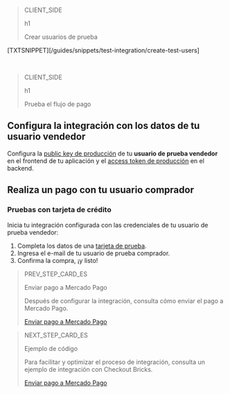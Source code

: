 > CLIENT_SIDE
>
> h1
>
> Crear usuarios de prueba

[TXTSNIPPET][/guides/snippets/test-integration/create-test-users]

</br>

> CLIENT_SIDE
>
> h1
>
> Prueba el flujo de pago

## Configura la integración con los datos de tu usuario vendedor

Configura la [public key de producción]([FAKER][CREDENTIALS][URL]) de tu **usuario de prueba vendedor** en el frontend de tu aplicación y el [access token de producción]([FAKER][CREDENTIALS][URL]) en el backend.

## Realiza un pago con tu usuario comprador

### Pruebas con tarjeta de crédito

Inicia tu integración configurada con las credenciales de tu usuario de prueba vendedor:

1. Completa los datos de una [tarjeta de prueba](/developers/es/guides/additional-content/testing/test-cards).
1. Ingresa el e-mail de tu usuario de prueba comprador.
1. Confirma la compra, ¡y listo!

> PREV_STEP_CARD_ES
>
> Enviar pago a Mercado Pago
>
> Después de configurar la integración, consulta cómo enviar el pago a Mercado Pago.
>
> [Enviar pago a Mercado Pago](/developers/es/docs/checkout-bricks/integration/payment-submission)

> NEXT_STEP_CARD_ES
>
> Ejemplo de código
>
> Para facilitar y optimizar el proceso de integración, consulta un ejemplo de integración con Checkout Bricks.
>
> [Enviar pago a Mercado Pago](/developers/es/docs/checkout-bricks/code-example)
